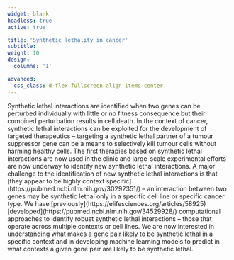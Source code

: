 ```yaml
---
widget: blank
headless: true
active: true

title: 'Synthetic lethality in cancer'
subtitle:
weight: 10  
design:
  columns: '1'

advanced:
  css_class: d-flex fullscreen align-items-center
---
```


<p>
  Synthetic lethal interactions are identified when two genes can be perturbed individually with little or no fitness consequence but their combined perturbation results in cell death. In the context of cancer, synthetic lethal interactions can be exploited for the development of targeted therapeutics – targeting a synthetic lethal partner of a tumour suppressor gene can be a means to selectively kill tumour cells without harming healthy cells. The first therapies based on synthetic lethal interactions are now used in the clinic and large-scale experimental efforts are now underway to identify new synthetic lethal interactions. A major challenge to the identification of new synthetic lethal interactions is that [they appear to be highly context specific](https://pubmed.ncbi.nlm.nih.gov/30292351/) – an interaction between two genes may be synthetic lethal only in a specific cell line or specific cancer type. We have [previously](https://elifesciences.org/articles/58925) [developed](https://pubmed.ncbi.nlm.nih.gov/34529928/) computational approaches to identify robust synthetic lethal interactions – those that operate across multiple contexts or cell lines. We are now interested in understanding what makes a gene pair likely to be synthetic lethal in a specific context and in developing machine learning models to predict in what contexts a given gene pair are likely to be synthetic lethal.
</p>

<br>
